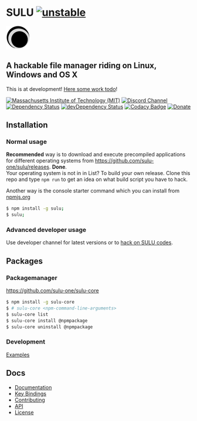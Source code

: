 # SULU [![unstable](http://badges.github.io/stability-badges/dist/unstable.svg)](http://github.com/badges/stability-badges)
![SULU](src/logo-sm.png)
## A hackable file manager riding on Linux, Windows and OS X
This is at development! [Here some work todo](https://github.com/sulu-one/sulu/issues)!


[![Massachusetts Institute of Technology (MIT)](https://s-a.github.io/license/img/mit.svg)](/LICENSE.md#mit)
[![Discord Channel](https://img.shields.io/badge/discord-testing@reactiflux-738bd7.svg?style=flat-square)](https://discord.gg/rX7hu3D)
[![Dependency Status](https://david-dm.org/sulu-one/sulu.svg)](https://david-dm.org/sulu-one/sulu)
[![devDependency Status](https://david-dm.org/sulu-one/sulu/dev-status.svg)](https://david-dm.org/sulu-one/sulu#info=devDependencies)
[![Codacy Badge](https://www.codacy.com/project/badge/e5ce84ae276649d5ab61f4f1b264e5e0)](https://www.codacy.com/app/stephanahlf/sulu)
[![Donate](http://s-a.github.io/donate/donate.svg)](http://s-a.github.io/donate/)

## Installation

### Normal usage

**Recommended** way is to download and execute precompiled applications for different operating systems from https://github.com/sulu-one/sulu/releases. **Done**.  
Your operating system is not in in List? To build your own release. Clone this repo and type ```npm run``` to get an idea on what build script you have to hack.

Another way is the console starter command which you can install from [npmjs.org](https://www.npmjs.com/package/sulu)
```bash
$ npm install -g sulu;
$ sulu;
```

### Advanced developer usage

Use developer channel for latest versions or to [hack on SULU codes](https://github.com/sulu-one/sulu/blob/master/CONTRIBUTING.md#contributing).

## Packages
### Packagemanager
https://github.com/sulu-one/sulu-core  
```bash
$ npm install -g sulu-core
$ # sulu-core <npm-command-line-arguments>
$ sulu-core list
$ sulu-core install @npmpackage
$ sulu-core uninstall @npmpackage
```

### Development
[Examples](docs/packages.md)

## Docs
- [Documentation](/docs/)
- [Key Bindings](/docs/key-bindings.md)
- [Contributing](/CONTRIBUTING.md)
- [API](./docs/api.md)
- [License](/LICENSE.md)
